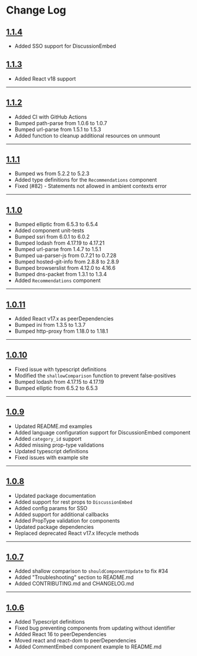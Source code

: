 # Change Log

## [1.1.4](https://github.com/disqus/disqus-react/releases/tag/v1.1.4)
  * Added SSO support for DiscussionEmbed

## [1.1.3](https://github.com/disqus/disqus-react/releases/tag/1.1.2)  
  * Added React v18 support

----

## [1.1.2](https://github.com/disqus/disqus-react/releases/tag/1.1.2)  
  * Added CI with GitHub Actions
  * Bumped path-parse from 1.0.6 to 1.0.7
  * Bumped url-parse from 1.5.1 to 1.5.3
  * Added function to cleanup additional resources on unmount

----

## [1.1.1](https://github.com/disqus/disqus-react/releases/tag/1.1.1)  
  * Bumped ws from 5.2.2 to 5.2.3
  * Added type definitions for the `Recommendations` component
  * Fixed (#82) - Statements not allowed in ambient contexts error

----

## [1.1.0](https://github.com/disqus/disqus-react/releases/tag/1.1.0)  
  * Bumped elliptic from 6.5.3 to 6.5.4
  * Added component unit-tests
  * Bumped ssri from 6.0.1 to 6.0.2
  * Bumped lodash from 4.17.19 to 4.17.21
  * Bumped url-parse from 1.4.7 to 1.5.1
  * Bumped ua-parser-js from 0.7.21 to 0.7.28
  * Bumped hosted-git-info from 2.8.8 to 2.8.9
  * Bumped browserslist from 4.12.0 to 4.16.6
  * Bumped dns-packet from 1.3.1 to 1.3.4
  * Added `Recommendations` component

----

## [1.0.11](https://github.com/disqus/disqus-react/releases/tag/1.0.11)  
  * Added React v17.x as peerDependencies
  * Bumped ini from 1.3.5 to 1.3.7
  * Bumped http-proxy from 1.18.0 to 1.18.1

----

## [1.0.10](https://github.com/disqus/disqus-react/releases/tag/1.0.10)  
  * Fixed issue with typescript definitions
  * Modified the `shallowComparison` function to prevent false-positives
  * Bumped lodash from 4.17.15 to 4.17.19
  * Bumped elliptic from 6.5.2 to 6.5.3

----

## [1.0.9](https://github.com/disqus/disqus-react/releases/tag/1.0.9)  
  * Updated README.md examples
  * Added language configuration support for DiscussionEmbed component
  * Added `category_id` support
  * Added missing prop-type validations
  * Updated typescript definitions
  * Fixed issues with example site

----

## [1.0.8](https://github.com/disqus/disqus-react/releases/tag/1.0.8)  
  * Updated package documentation
  * Added support for rest props to `DiscussionEmbed`
  * Added config params for SSO
  * Added support for additional callbacks
  * Added PropType validation for components
  * Updated package dependencies
  * Replaced deprecated React v17.x lifecycle methods

----

## [1.0.7](https://github.com/disqus/disqus-react/releases/tag/1.0.7)  
  * Added shallow comparison to `shouldComponentUpdate` to fix #34
  * Added "Troubleshooting" section to README.md
  * Added CONTRIBUTING.md and CHANGELOG.md

----

## [1.0.6](https://github.com/disqus/disqus-react/releases/tag/1.0.6)  
  * Added Typescript definitions
  * Fixed bug preventing components from updating without identifier
  * Added React 16 to peerDependencies
  * Moved react and react-dom to peerDependencies
  * Added CommentEmbed component example to README.md
